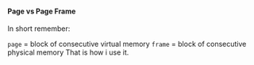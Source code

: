 #### Page vs Page Frame

In short remember:

`page` = block of consecutive virtual memory
`frame` = block of consecutive physical memory
That is how i use it.
